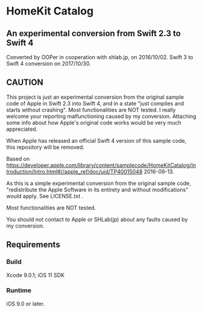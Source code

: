 # HomeKit Catalog

## An experimental conversion from Swift 2.3 to Swift 4

Converted by OOPer in cooperation with shlab.jp, on 2016/10/02.
Swift 3 to Swift 4 conversion on 2017/10/30.

CAUTION
-------
This project is just an experimental conversion from the original sample code of Apple in Swift 2.3 into Swift 4, and in a state "just compiles and starts without crashing". Most functionalities are NOT tested. I really welcome your reporting malfunctioning caused by my conversion. Attaching some info about how Apple's original code works would be very much appreciated.

When Apple has released an official Swift 4 version of this sample code, this repository will be removed.

Based on
<https://developer.apple.com/library/content/samplecode/HomeKitCatalog/Introduction/Intro.html#//apple_ref/doc/uid/TP40015048>
2016-09-13.

As this is a simple experimental conversion from the original sample code, "redistribute the Apple Software in its entirety and without modifications" would apply. See LICENSE.txt .

Most functionalities are NOT tested.

You should not contact to Apple or SHLab(jp) about any faults caused by my conversion.


## Requirements

### Build

Xcode 9.0.1; iOS 11 SDK

### Runtime

iOS 9.0 or later.
